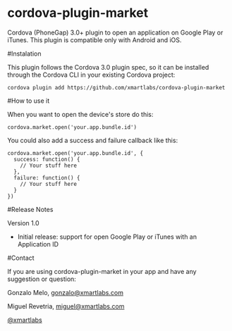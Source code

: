 cordova-plugin-market
=====================

Cordova (PhoneGap) 3.0+ plugin to open an application on Google Play or iTunes.
This plugin is compatible only with Android and iOS.

#Instalation

This plugin follows the Cordova 3.0 plugin spec, so it can be installed through the Cordova CLI in your existing Cordova project:

    cordova plugin add https://github.com/xmartlabs/cordova-plugin-market

#How to use it

When you want to open the device's store do this:

    cordova.market.open('your.app.bundle.id')

You could also add a success and failure callback like this:

    cordova.market.open('your.app.bundle.id', {
      success: function() {
        // Your stuff here
      },
      failure: function() {
        // Your stuff here
      }
    })

#Release Notes

Version 1.0

* Initial release: support for open Google Play or iTunes with an Application ID

#Contact

If you are using cordova-plugin-market in your app and have any suggestion or question:

Gonzalo Melo, <gonzalo@xmartlabs.com>

Miguel Revetria, <miguel@xmartlabs.com>

[@xmartlabs](http://twitter.com/xmartlabs "@xmartlabs")